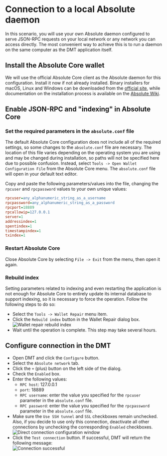 # Connection to a local Absolute daemon
In this scenario, you will use your own Absolute daemon configured to serve JSON-RPC requests on your local network or any network you can access directly. The most convenient way to achieve this is to run a daemon on the same computer as the DMT application itself.

## Install the Absolute Core wallet
We will use the official Absolute Core client as the Absolute daemon for this configuration. Install it now if not already installed. Binary installers for macOS, Linux and Windows can be downloaded from the [official site](https://www.absolute.org/wallets), while documentation on the installation process is available on the [Absolute Wiki](https://absify.me/support/stable/wallets/absolutecore/installation.html).

## Enable JSON-RPC and "indexing" in Absolute Core
###  Set the required parameters in the `absolute.conf` file
The default Absolute Core configuration does not include all of the required settings, so some changes to the `absolute.conf` file are necessary. The location of this file varies depending on the operating system you are using and may be changed during installation, so paths will not be specified here due to possible confusion. Instead, select `Tools -> Open Wallet Configuration File` from the Absolute Core menu. The `absolute.conf` file will open in your default text editor.

Copy and paste the following parameters/values into the file, changing the `rpcuser` and `rpcpassword` values to your own unique values:
```ini
rpcuser=any_alphanumeric_string_as_a_username
rpcpassword=any_alphanumeric_string_as_a_password
rpcport=18889
rpcallowip=127.0.0.1
server=1
addressindex=1
spentindex=1
timestampindex=1
txindex=1
```

### Restart Absolute Core

Close Absolute Core by selecting `File -> Exit` from the menu, then open it again.

### Rebuild index
Setting parameters related to indexing and even restarting the application is not enough for Absolute Core to entirely update its internal database to support indexing, so it is necessary to force the operation. Follow the following steps to do so:

 * Select the `Tools -> Wallet Repair` menu item.
 * Click the `Rebuild index` button in the Wallet Repair dialog box.  
    ![Wallet repair rebuild index](img/absoluteqt-rebuild-index.png)
 * Wait until the operation is complete. This step may take several hours.

## Configure connection in the DMT
 * Open DMT and click the `Configure` button.
 * Select the `Absolute network` tab.
 * Click the `+` (plus) button on the left side of the dialog.
 * Check the `Enabled` box.
 * Enter the following values:
   * `RPC host`: 127.0.0.1
   * `port`: 18889
   * `RPC username`: enter the value you specified for the `rpcuser` parameter in the `absolute.conf` file.
   * `RPC password`: enter the value you specified for the `rpcpassword` parameter in the `absolute.conf` file.
 * Make sure the `Use SSH tunnel` and `SSL` checkboxes remain unchecked. Also, if you decide to use only this connection, deactivate all other connections by unchecking the corresponding `Enabled` checkboxes.  
    ![Direct connection configuration window](img/dmt-config-dlg-conn-direct.png)
 * Click the `Test connection` button. If successful, DMT will return the following message:  
    ![Connection successful](img/dmt-conn-success.png)
